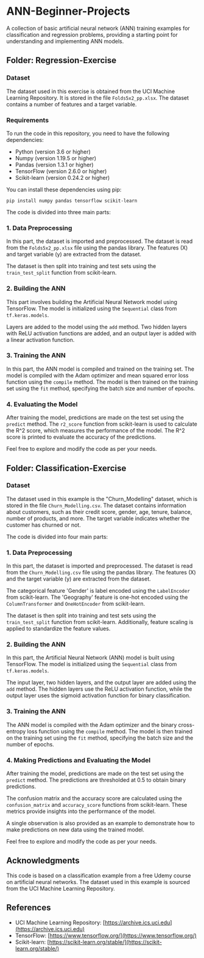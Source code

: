 # ANN-Beginner-Projects
A collection of basic artificial neural network (ANN) training examples for classification and regression problems, providing a starting point for understanding and implementing ANN models.

## Folder: Regression-Exercise

### Dataset

The dataset used in this exercise is obtained from the UCI Machine Learning Repository. It is stored in the file `Folds5x2_pp.xlsx`. The dataset contains a number of features and a target variable. 

### Requirements

To run the code in this repository, you need to have the following dependencies:

- Python (version 3.6 or higher)
- Numpy (version 1.19.5 or higher)
- Pandas (version 1.3.1 or higher)
- TensorFlow (version 2.6.0 or higher)
- Scikit-learn (version 0.24.2 or higher)

You can install these dependencies using pip:

```
pip install numpy pandas tensorflow scikit-learn
```

The code is divided into three main parts:

### 1. Data Preprocessing

In this part, the dataset is imported and preprocessed. The dataset is read from the `Folds5x2_pp.xlsx` file using the pandas library. The features (X) and target variable (y) are extracted from the dataset.

The dataset is then split into training and test sets using the `train_test_split` function from scikit-learn.

### 2. Building the ANN

This part involves building the Artificial Neural Network model using TensorFlow. The model is initialized using the `Sequential` class from `tf.keras.models`. 

Layers are added to the model using the `add` method. Two hidden layers with ReLU activation functions are added, and an output layer is added with a linear activation function.

### 3. Training the ANN

In this part, the ANN model is compiled and trained on the training set. The model is compiled with the Adam optimizer and mean squared error loss function using the `compile` method. The model is then trained on the training set using the `fit` method, specifying the batch size and number of epochs.

### 4. Evaluating the Model

After training the model, predictions are made on the test set using the `predict` method. The `r2_score` function from scikit-learn is used to calculate the R^2 score, which measures the performance of the model. The R^2 score is printed to evaluate the accuracy of the predictions.

Feel free to explore and modify the code as per your needs.

## Folder: Classification-Exercise


### Dataset

The dataset used in this example is the "Churn_Modelling" dataset, which is stored in the file `Churn_Modelling.csv`. The dataset contains information about customers, such as their credit score, gender, age, tenure, balance, number of products, and more. The target variable indicates whether the customer has churned or not.


The code is divided into four main parts:

### 1. Data Preprocessing

In this part, the dataset is imported and preprocessed. The dataset is read from the `Churn_Modelling.csv` file using the pandas library. The features (X) and the target variable (y) are extracted from the dataset.

The categorical feature 'Gender' is label encoded using the `LabelEncoder` from scikit-learn. The 'Geography' feature is one-hot encoded using the `ColumnTransformer` and `OneHotEncoder` from scikit-learn.

The dataset is then split into training and test sets using the `train_test_split` function from scikit-learn. Additionally, feature scaling is applied to standardize the feature values.

### 2. Building the ANN

In this part, the Artificial Neural Network (ANN) model is built using TensorFlow. The model is initialized using the `Sequential` class from `tf.keras.models`.

The input layer, two hidden layers, and the output layer are added using the `add` method. The hidden layers use the ReLU activation function, while the output layer uses the sigmoid activation function for binary classification.

### 3. Training the ANN

The ANN model is compiled with the Adam optimizer and the binary cross-entropy loss function using the `compile` method. The model is then trained on the training set using the `fit` method, specifying the batch size and the number of epochs.

### 4. Making Predictions and Evaluating the Model

After training the model, predictions are made on the test set using the `predict` method. The predictions are thresholded at 0.5 to obtain binary predictions.

The confusion matrix and the accuracy score are calculated using the `confusion_matrix` and `accuracy_score` functions from scikit-learn. These metrics provide insights into the performance of the model.

A single observation is also provided as an example to demonstrate how to make predictions on new data using the trained model.

Feel free to explore and modify the code as per your needs.

## Acknowledgments

This code is based on a classification example from a free Udemy course on artificial neural networks. The dataset used in this example is sourced from the UCI Machine Learning Repository.

## References

- UCI Machine Learning Repository: [https://archive.ics.uci.edu](https://archive.ics.uci.edu)
- TensorFlow: [https://www.tensorflow.org/](https://www.tensorflow.org/)
- Scikit-learn: [https://scikit-learn.org/stable/](https://scikit-learn.org/stable/)
